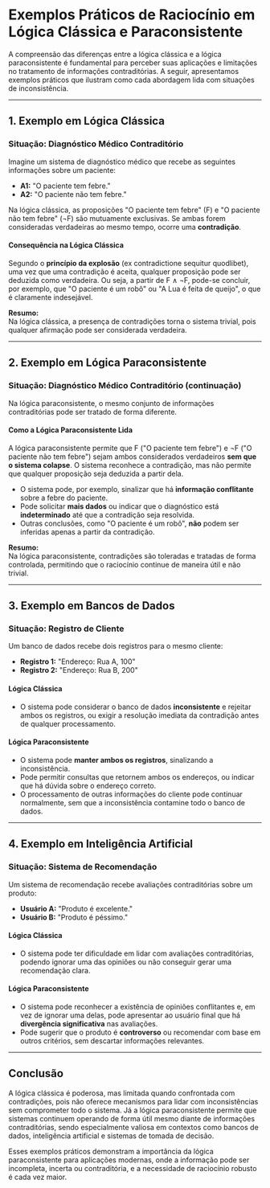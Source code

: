 
# Exemplos Práticos de Raciocínio em Lógica Clássica e Paraconsistente

A compreensão das diferenças entre a lógica clássica e a lógica paraconsistente é fundamental para perceber suas aplicações e limitações no tratamento de informações contraditórias. A seguir, apresentamos exemplos práticos que ilustram como cada abordagem lida com situações de inconsistência.

---

## 1. Exemplo em Lógica Clássica

### Situação: Diagnóstico Médico Contraditório

Imagine um sistema de diagnóstico médico que recebe as seguintes informações sobre um paciente:

- **A1:** "O paciente tem febre."
- **A2:** "O paciente não tem febre."

Na lógica clássica, as proposições "O paciente tem febre" (F) e "O paciente não tem febre" (¬F) são mutuamente exclusivas. Se ambas forem consideradas verdadeiras ao mesmo tempo, ocorre uma **contradição**.

#### Consequência na Lógica Clássica

Segundo o **princípio da explosão** (ex contradictione sequitur quodlibet), uma vez que uma contradição é aceita, qualquer proposição pode ser deduzida como verdadeira. Ou seja, a partir de F ∧ ¬F, pode-se concluir, por exemplo, que "O paciente é um robô" ou "A Lua é feita de queijo", o que é claramente indesejável.

**Resumo:**  
Na lógica clássica, a presença de contradições torna o sistema trivial, pois qualquer afirmação pode ser considerada verdadeira.

---

## 2. Exemplo em Lógica Paraconsistente

### Situação: Diagnóstico Médico Contraditório (continuação)

Na lógica paraconsistente, o mesmo conjunto de informações contraditórias pode ser tratado de forma diferente.

#### Como a Lógica Paraconsistente Lida

A lógica paraconsistente permite que F ("O paciente tem febre") e ¬F ("O paciente não tem febre") sejam ambos considerados verdadeiros **sem que o sistema colapse**. O sistema reconhece a contradição, mas não permite que qualquer proposição seja deduzida a partir dela.

- O sistema pode, por exemplo, sinalizar que há **informação conflitante** sobre a febre do paciente.
- Pode solicitar **mais dados** ou indicar que o diagnóstico está **indeterminado** até que a contradição seja resolvida.
- Outras conclusões, como "O paciente é um robô", **não** podem ser inferidas apenas a partir da contradição.

**Resumo:**  
Na lógica paraconsistente, contradições são toleradas e tratadas de forma controlada, permitindo que o raciocínio continue de maneira útil e não trivial.

---

## 3. Exemplo em Bancos de Dados

### Situação: Registro de Cliente

Um banco de dados recebe dois registros para o mesmo cliente:

- **Registro 1:** "Endereço: Rua A, 100"
- **Registro 2:** "Endereço: Rua B, 200"

#### Lógica Clássica

- O sistema pode considerar o banco de dados **inconsistente** e rejeitar ambos os registros, ou exigir a resolução imediata da contradição antes de qualquer processamento.

#### Lógica Paraconsistente

- O sistema pode **manter ambos os registros**, sinalizando a inconsistência.
- Pode permitir consultas que retornem ambos os endereços, ou indicar que há dúvida sobre o endereço correto.
- O processamento de outras informações do cliente pode continuar normalmente, sem que a inconsistência contamine todo o banco de dados.

---

## 4. Exemplo em Inteligência Artificial

### Situação: Sistema de Recomendação

Um sistema de recomendação recebe avaliações contraditórias sobre um produto:

- **Usuário A:** "Produto é excelente."
- **Usuário B:** "Produto é péssimo."

#### Lógica Clássica

- O sistema pode ter dificuldade em lidar com avaliações contraditórias, podendo ignorar uma das opiniões ou não conseguir gerar uma recomendação clara.

#### Lógica Paraconsistente

- O sistema pode reconhecer a existência de opiniões conflitantes e, em vez de ignorar uma delas, pode apresentar ao usuário final que há **divergência significativa** nas avaliações.
- Pode sugerir que o produto é **controverso** ou recomendar com base em outros critérios, sem descartar informações relevantes.

---

## Conclusão

A lógica clássica é poderosa, mas limitada quando confrontada com contradições, pois não oferece mecanismos para lidar com inconsistências sem comprometer todo o sistema. Já a lógica paraconsistente permite que sistemas continuem operando de forma útil mesmo diante de informações contraditórias, sendo especialmente valiosa em contextos como bancos de dados, inteligência artificial e sistemas de tomada de decisão.

Esses exemplos práticos demonstram a importância da lógica paraconsistente para aplicações modernas, onde a informação pode ser incompleta, incerta ou contraditória, e a necessidade de raciocínio robusto é cada vez maior.
```
